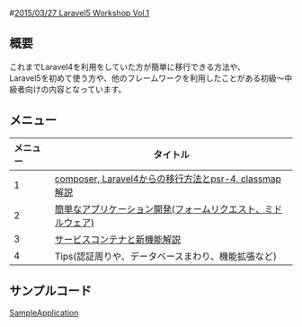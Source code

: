 #[2015/03/27 Laravel5 Workshop Vol.1](https://laravel.doorkeeper.jp/events/21695)

## 概要
これまでLaravel4を利用をしていた方が簡単に移行できる方法や、  
Laravel5を初めて使う方や、他のフレームワークを利用したことがある初級〜中級者向けの内容となっています。

## メニュー
| メニュー | タイトル |
|:-----------|------------|
| 1 | [composer, Laravel4からの移行方法とpsr-4, classmap解説](https://github.com/ytake/LaravelWorkShop/blob/master/vol.1/migrate.md) |
| 2 | [簡単なアプリケーション開発(フォームリクエスト、ミドルウェア)](https://github.com/ytake/LaravelWorkShop/blob/master/vol.1/tutorial.md) |
| 3 | [サービスコンテナと新機能解説](https://github.com/ytake/LaravelWorkShop/blob/master/vol.1/architecture.md) |
| 4 | Tips(認証周りや、データベースまわり、機能拡張など) |

## サンプルコード
[SampleApplication](https://github.com/ytake/LaravelWorkShop/tree/master/vol.1/sampleApp)
